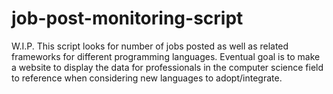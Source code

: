 # job-post-monitoring-script
W.I.P. This script looks for number of jobs posted as well as related frameworks for different programming languages. Eventual goal is to make a website to display the data for professionals in the computer science field to reference when considering new languages to adopt/integrate. 
